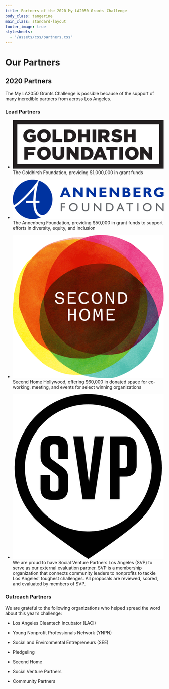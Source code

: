 ```yaml
---
title: Partners of the 2020 My LA2050 Grants Challenge
body_class: tangerine
main_class: standard-layout
footer_image: true
stylesheets:
  - "/assets/css/partners.css"
---
```


# Our Partners

## 2020 Partners

The My LA2050 Grants Challenge is possible because of the support of many incredible partners from across Los Angeles.

### Lead Partners

* ![The Goldhirsh Foundation](/assets/images/logos/goldhirsh-foundation.png)  
  The Goldhirsh Foundation, providing $1,000,000 in grant funds

* ![The Annenberg Foundation](/assets/images/logos/annenberg-foundation.png)  
  The Annenberg Foundation, providing $50,000 in grant funds to support efforts in diversity, equity, and inclusion

* ![](/assets/images/logos/second-home.png)  
  Second Home Hollywood, offering $60,000 in donated space for co-working, meeting, and events for select winning organizations

* ![](/assets/images/logos/social-venture-partners.jpg)  
  We are proud to have Social Venture Partners Los Angeles (SVP) to serve as our external evaluation partner. SVP is a membership organization that connects community leaders to nonprofits to tackle Los Angeles' toughest challenges. All proposals are reviewed, scored, and evaluated by members of SVP.

### Outreach Partners

We are grateful to the following organizations who helped spread the word about this year’s challenge:

* Los Angeles Cleantech Incubator (LACI)

* Young Nonprofit Professionals Network (YNPN)

* Social and Environmental Entrepreneurs (SEE)

* Pledgeling

* Second Home

* Social Venture Partners

* Community Partners

